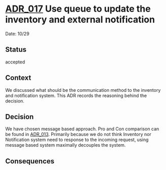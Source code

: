 # [ADR_017](../../README.md) Use queue to update the inventory and external notification


Date: 10/29

## Status

accepted

## Context

We discussed what should be the communication method to the inventory and notification system. This ADR records the reasoning behind the decision. 

## Decision

We have chosen message based approach. Pro and Con comparison can be found in [ADR_013](adr_013.md). Primarily because we do not think Inventory nor Notification system need to response to the incoming request, using message based system maximally decouples the system. 

## Consequences
